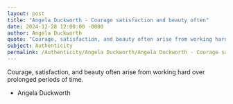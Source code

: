 ```yaml
---
layout: post
title: "Angela Duckworth - Courage satisfaction and beauty often"
date: 2024-12-28 12:00:00 -0000
author: Angela Duckworth
quote: "Courage, satisfaction, and beauty often arise from working hard over prolonged periods of time."
subject: Authenticity
permalink: /Authenticity/Angela Duckworth/Angela Duckworth - Courage satisfaction and beauty often
---
```


Courage, satisfaction, and beauty often arise from working hard over prolonged periods of time.

- Angela Duckworth
